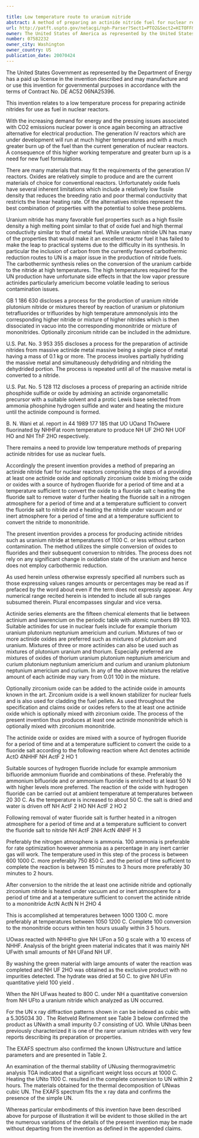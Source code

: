 ```yaml
---

title: Low temperature route to uranium nitride
abstract: A method of preparing an actinide nitride fuel for nuclear reactors is provided. The method comprises the steps of a) providing at least one actinide oxide and optionally zirconium oxide; b) mixing the oxide with a source of hydrogen fluoride for a period of time and at a temperature sufficient to convert the oxide to a fluoride salt; c) heating the fluoride salt to remove water; d) heating the fluoride salt in a nitrogen atmosphere for a period of time and at a temperature sufficient to convert the fluorides to nitrides; and e) heating the nitrides under vacuum and/or inert atmosphere for a period of time sufficient to convert the nitrides to mononitrides.
url: http://patft.uspto.gov/netacgi/nph-Parser?Sect1=PTO2&Sect2=HITOFF&p=1&u=%2Fnetahtml%2FPTO%2Fsearch-adv.htm&r=1&f=G&l=50&d=PALL&S1=07582232&OS=07582232&RS=07582232
owner: The United States of America as represented by the United States Department of Energy
number: 07582232
owner_city: Washington
owner_country: US
publication_date: 20070424
---
```

The United States Government as represented by the Department of Energy has a paid up license in the invention described and may manufacture and or use this invention for governmental purposes in accordance with the terms of Contract No. DE AC52 06NA25396.

This invention relates to a low temperature process for preparing actinide nitrides for use as fuel in nuclear reactors.

With the increasing demand for energy and the pressing issues associated with CO2 emissions nuclear power is once again becoming an attractive alternative for electrical production. The generation IV reactors which are under development will run at much higher temperatures and with a much greater burn up of the fuel than the current generation of nuclear reactors. A consequence of this higher working temperature and greater burn up is a need for new fuel formulations.

There are many materials that may fit the requirements of the generation IV reactors. Oxides are relatively simple to produce and are the current materials of choice for conventional reactors. Unfortunately oxide fuels have several inherent limitations which include a relatively low fissile density that reduces the breeding ratio and poor thermal conductivity that restricts the linear heating rate. Of the alternatives nitrides represent the best combination of properties with the potential to solve these problems.

Uranium nitride has many favorable fuel properties such as a high fissile density a high melting point similar to that of oxide fuel and high thermal conductivity similar to that of metal fuel. While uranium nitride UN has many of the properties that would make it an excellent reactor fuel it has failed to make the leap to practical systems due to the difficulty in its synthesis. In particular the inclusion of carbon from the currently favored carbothermic reduction routes to UN is a major issue in the production of nitride fuels. The carbothermic synthesis relies on the conversion of the uranium carbide to the nitride at high temperatures. The high temperatures required for the UN production have unfortunate side effects in that the low vapor pressure actinides particularly americium become volatile leading to serious contamination issues.

GB 1 186 630 discloses a process for the production of uranium nitride plutonium nitride or mixtures thereof by reaction of uranium or plutonium tetrafluorides or trifluorides by high temperature ammonolysis into the corresponding higher nitride or mixture of higher nitrides which is then dissociated in vacuo into the corresponding mononitride or mixture of mononitrides. Optionally zirconium nitride can be included in the admixture.

U.S. Pat. No. 3 953 355 discloses a process for the preparation of actinide nitrides from massive actinide metal massive being a single piece of metal having a mass of 0.1 kg or more. The process involves partially hydriding the massive metal and simultaneously dehydriding and nitriding the dehydrided portion. The process is repeated until all of the massive metal is converted to a nitride.

U.S. Pat. No. 5 128 112 discloses a process of preparing an actinide nitride phosphide sulfide or oxide by admixing an actinide organometallic precursor with a suitable solvent and a protic Lewis base selected from ammonia phosphine hydrogen sulfide and water and heating the mixture until the actinide compound is formed.

B. N. Wani et al. report in 44 1989 177 185 that UO UOand ThOwere fluorinated by NHHFat room temperature to produce NH UF 2HO NH UOF HO and NH ThF 2HO respectively.

There remains a need to provide low temperature methods of preparing actinide nitrides for use as nuclear fuels.

Accordingly the present invention provides a method of preparing an actinide nitride fuel for nuclear reactors comprising the steps of a providing at least one actinide oxide and optionally zirconium oxide b mixing the oxide or oxides with a source of hydrogen fluoride for a period of time and at a temperature sufficient to convert the oxide to a fluoride salt c heating the fluoride salt to remove water d further heating the fluoride salt in a nitrogen atmosphere for a period of time and at a temperature sufficient to convert the fluoride salt to nitride and e heating the nitride under vacuum and or inert atmosphere for a period of time and at a temperature sufficient to convert the nitride to mononitride.

The present invention provides a process for producing actinide nitrides such as uranium nitride at temperatures of 1100 C. or less without carbon contamination. The method utilizes the simple conversion of oxides to fluorides and their subsequent conversion to nitrides. The process does not rely on any significant change in oxidation state of the uranium and hence does not employ carbothermic reduction.

As used herein unless otherwise expressly specified all numbers such as those expressing values ranges amounts or percentages may be read as if prefaced by the word about even if the term does not expressly appear. Any numerical range recited herein is intended to include all sub ranges subsumed therein. Plural encompasses singular and vice versa.

Actinide series elements are the fifteen chemical elements that lie between actinium and lawrencium on the periodic table with atomic numbers 89 103. Suitable actinides for use in nuclear fuels include for example thorium uranium plutonium neptunium americium and curium. Mixtures of two or more actinide oxides are preferred such as mixtures of plutonium and uranium. Mixtures of three or more actinides can also be used such as mixtures of plutonium uranium and thorium. Especially preferred are mixtures of oxides of thorium uranium plutonium neptunium americium and curium plutonium neptunium americium and curium and uranium plutonium neptunium americium and curium. In any of the above mixtures the relative amount of each actinide may vary from 0.01 100 in the mixture.

Optionally zirconium oxide can be added to the actinide oxide in amounts known in the art. Zirconium oxide is a well known stabilizer for nuclear fuels and is also used for cladding the fuel pellets. As used throughout the specification and claims oxide or oxides refers to the at least one actinide oxide which is optionally mixed with zirconium oxide. The process of the present invention thus produces at least one actinide mononitride which is optionally mixed with zirconium mononitride.

The actinide oxide or oxides are mixed with a source of hydrogen fluoride for a period of time and at a temperature sufficient to convert the oxide to a fluoride salt according to the following reaction where Act denotes actinide ActO 4NHHF NH ActF 2 HO 1 

Suitable sources of hydrogen fluoride include for example ammonium bifluoride ammonium fluoride and combinations of these. Preferably the ammonium bifluoride and or ammonium fluoride is enriched to at least 50 N with higher levels more preferred. The reaction of the oxide with hydrogen fluoride can be carried out at ambient temperature at temperatures between 20 30 C. As the temperature is increased to about 50 C. the salt is dried and water is driven off NH ActF 2 HO NH ActF 2 HO 2 

Following removal of water fluoride salt is further heated in a nitrogen atmosphere for a period of time and at a temperature sufficient to convert the fluoride salt to nitride NH ActF 2NH ActN 4NHF H 3 

Preferably the nitrogen atmosphere is ammonia. 100 ammonia is preferable for rate optimization however ammonia as a percentage in any inert carrier gas will work. The temperature used in this step of the process is between 600 1000 C. more preferably 750 850 C. and the period of time sufficient to complete the reaction is between 15 minutes to 3 hours more preferably 30 minutes to 2 hours.

After conversion to the nitride the at least one actinide nitride and optionally zirconium nitride is heated under vacuum and or inert atmosphere for a period of time and at a temperature sufficient to convert the actinide nitride to a mononitride ActN ActN N H 2HO 4 

This is accomplished at temperatures between 1000 1300 C. more preferably at temperatures between 1050 1200 C. Complete 100 conversion to the mononitride occurs within ten hours usually within 3 5 hours.

UOwas reacted with NHHFto give NH UFon a 50 g scale with a 10 excess of NHHF. Analysis of the bright green material indicates that it was mainly NH UFwith small amounts of NH UFand NH UF.

By washing the green material with large amounts of water the reaction was completed and NH UF 2HO was obtained as the exclusive product with no impurities detected. The hydrate was dried at 50 C. to give NH UFin quantitative yield 100 yield .

When the NH UFwas heated to 800 C. under NH a quantitative conversion from NH UFto a uranium nitride which analyzed as UN occurred.

For the UN x ray diffraction patterns shown in can be indexed as cubic with a 5.305034 30 . The Rietveld Refinement see Table 3 below confirmed the product as UNwith a small impurity 0.7 consisting of UO. While UNhas been previously characterized it is one of the rarer uranium nitrides with very few reports describing its preparation or properties.

The EXAFS spectrum also confirmed the known UNstructure and lattice parameters and are presented in Table 2.

An examination of the thermal stability of UNusing thermogravimetric analysis TGA indicated that a significant weight loss occurs at 1000 C. Heating the UNto 1100 C. resulted in the complete conversion to UN within 2 hours. The materials obtained for the thermal decomposition of UNwas cubic UN. The EXAFS spectrum fits the x ray data and confirms the presence of the simple UN.

Whereas particular embodiments of this invention have been described above for purpose of illustration it will be evident to those skilled in the art the numerous variations of the details of the present invention may be made without departing from the invention as defined in the appended claims.

